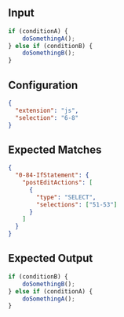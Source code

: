 
## Input
```javascript input
if (conditionA) {
    doSomethingA();
} else if (conditionB) {
    doSomethingB();
}
```

## Configuration
```json configuration
{
  "extension": "js",
  "selection": "6-8"
}
```

## Expected Matches
```json expected matches
{
  "0-84-IfStatement": {
    "postEditActions": [
      {
        "type": "SELECT",
        "selections": ["51-53"]
      }
    ]
  }
}
```

## Expected Output
```javascript expected output
if (conditionB) {
    doSomethingB();
} else if (conditionA) {
    doSomethingA();
}
```
